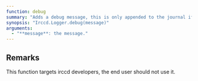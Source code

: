 ```yaml
---
function: debug
summary: "Adds a debug message, this is only appended to the journal if irccd was compiled in Debug mode."
synopsis: "Irccd.Logger.debug(message)"
arguments:
  - "**message**: the message."
---
```


## Remarks

This function targets irccd developers, the end user should not use it.
